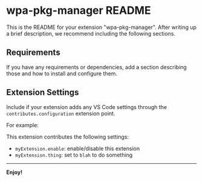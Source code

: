# wpa-pkg-manager README

This is the README for your extension "wpa-pkg-manager". After writing up a brief description, we recommend including the following sections.

## Requirements

If you have any requirements or dependencies, add a section describing those and how to install and configure them.

## Extension Settings

Include if your extension adds any VS Code settings through the `contributes.configuration` extension point.

For example:

This extension contributes the following settings:

* `myExtension.enable`: enable/disable this extension
* `myExtension.thing`: set to `blah` to do something

-----------------------------------------------------------------------------------------------------------

**Enjoy!**
